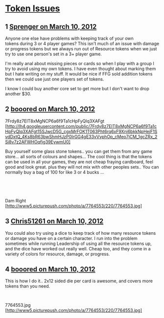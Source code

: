 # [Token Issues](https://community.fantasyflightgames.com/topic/61671-token-issues/)

## 1 [Sprenger on March 10, 2012](https://community.fantasyflightgames.com/topic/61671-token-issues/?do=findComment&comment=604383)

Anyone one else have problems with keeping track of your own tokens during 3 or 4 player games? This isn't much of an issue with damage or progress tokens but we always run out of Resource tokens when we just try to use one person's set in a 3+ player game.

I'm really anal about missing pieces or cards so when I play with a group I try to avoid using my own tokens. I have even thought about marking them but I hate writing on my stuff. It would be nice if FFG sold addition tokens then we could use just one players set of tokens.

I know I could buy another core set to get more but I don't want to drop another $30.

## 2 [booored on March 10, 2012](https://community.fantasyflightgames.com/topic/61671-token-issues/?do=findComment&comment=604388)

7Frdy8z7EIT8xMgNCP6a6f9Ta1cHpFyQlq3XAFgt [http://lh4.googleusercontent.com/public/7Frdy8z7EIT8xMgNCP6a6f9Ta1cHpFyQlq3XAFgt15SJwcD5G_cgxMrFOK1T063Pht6rq6xF9Xni6bkkNpHejF1SvdDxtQ_4Ks8bR63bwShmHJzP0IrGG4gE33vVvphOp_cMeo7jCM_1gcZRx_2Si8v7z2AFWHOqfig39EywmU0]

Buy yourself some glass stone tokens.. you can get them from any game store... all sorts of colours and shapes... The cool thing is that the tokens can be used in all your games, they are not cheap fraying cardboard, feel good and look great. plus they will not mix with other peoples sets.. You can normally buy a bag of 100 for like 3 or 4 bucks ...

 

 

Dam Right [http://www5.picturepush.com/photo/a/7764553/220/7764553.jpg]

## 3 [Chris51261 on March 10, 2012](https://community.fantasyflightgames.com/topic/61671-token-issues/?do=findComment&comment=604390)

You could also try using a dice to keep track of how many resource tokens or damage you have on a certain character. I run into the problem sometimes while running Leadership of using all the resource tokens up, and the dice have worked out really well. Cheap too, and they come in a variety of colors for resource, damage, or progress.

## 4 [booored on March 10, 2012](https://community.fantasyflightgames.com/topic/61671-token-issues/?do=findComment&comment=604392)

This is how I do it.. 2x12 sided die per card is awesome, and covers more tokens than you need.

 

7764553.jpg [http://www5.picturepush.com/photo/a/7764553/220/7764553.jpg]

